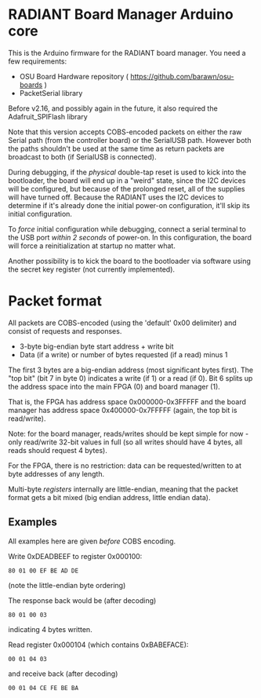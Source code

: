 # RADIANT Board Manager Arduino core

This is the Arduino firmware for the RADIANT board manager.
You need a few requirements:

* OSU Board Hardware repository ( https://github.com/barawn/osu-boards )
* PacketSerial library


Before v2.16, and possibly again in the future, it also required the Adafruit_SPIFlash library

Note that this version accepts COBS-encoded packets on either
the raw Serial path (from the controller board) or the SerialUSB
path. However both the paths shouldn't be used at the same time
as return packets are broadcast to both (if SerialUSB is connected).

During debugging, if the *physical* double-tap reset is used
to kick into the bootloader, the board will end up in a "weird"
state, since the I2C devices will be configured, but because of
the prolonged reset, all of the supplies will have turned off.
Because the RADIANT uses the I2C devices to determine if it's
already done the initial power-on configuration, it'll skip
its initial configuration.

To *force* initial configuration while debugging, connect a
serial terminal to the USB port *within 2 seconds* of power-on.
In this configuration, the board will force a reinitialization
at startup no matter what.

Another possibility is to kick the board to the bootloader via
software using the secret key register (not currently implemented).

# Packet format

All packets are COBS-encoded (using the 'default' 0x00 delimiter)
and consist of requests and responses.

* 3-byte big-endian byte start address + write bit
* Data (if a write) or number of bytes requested (if a read) minus 1

The first 3 bytes are a big-endian address (most significant bytes
first). The "top bit" (bit 7 in byte 0) indicates a write (if 1)
or a read (if 0). Bit 6 splits up the address space into the
main FPGA (0) and board manager (1).

That is, the FPGA has address space 0x000000-0x3FFFFF and the
board manager has address space 0x400000-0x7FFFFF (again, the
top bit is read/write).

Note: for the board manager, reads/writes should be kept simple
for now - only read/write 32-bit values in full (so all writes
should have 4 bytes, all reads should request 4 bytes).

For the FPGA, there is no restriction: data can be requested/written
to at byte addresses of any length.

Multi-byte *registers* internally are little-endian, meaning
that the packet format gets a bit mixed (big endian address, little
endian data).

## Examples

All examples here are given *before* COBS encoding.

Write 0xDEADBEEF to register 0x000100:

```
80 01 00 EF BE AD DE
```

(note the little-endian byte ordering)

The response back would be (after decoding)

```
80 01 00 03
```

indicating 4 bytes written.

Read register 0x000104 (which contains 0xBABEFACE):

```
00 01 04 03
```

and receive back (after decoding)
```
00 01 04 CE FE BE BA
```

